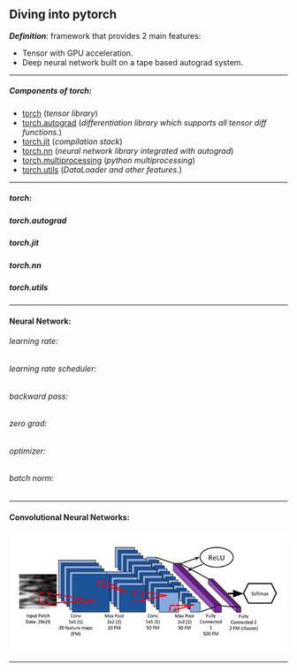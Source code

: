 ## Diving into pytorch
**_Definition_**: framework that provides 2 main features:

- Tensor with GPU acceleration.
- Deep neural network built on a tape based autograd system.

---
##### Components of torch:

- [torch](#torch) (<i>tensor library</i>)
- [torch.autograd](#torch.autograd) (<i>differentiation library which supports all tensor diff functions.</i>)
- [torch.jit](#torch.jit) (<i>compilation stack</i>)
- [torch.nn](#torch.nn) (<i>neural network library integrated with autograd</i>)
- [torch.multiprocessing](#torch.multiprocessing) (<i>python multiprocessing</i>)
- [torch.utils](#torch.utils) (<i>DataLoader and other features.</i>)

---

##### torch:
##### torch.autograd
##### torch.jit
##### torch.nn
##### torch.utils

---



#### Neural Network:

###### learning rate:
###### learning rate scheduler:
###### backward pass:
###### zero grad:
###### optimizer:
###### batch norm:

---


#### Convolutional Neural Networks:
![cnn visuals](image.png)

---
